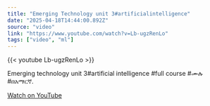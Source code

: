 ```yaml
---
title: "Emerging Technology unit 3#artificialintelligence"
date: "2025-04-18T14:44:00.892Z"
source: "video"
link: "https://www.youtube.com/watch?v=Lb-ugzRenLo"
tags: ["video", "ml"]
---
```


{{< youtube Lb-ugzRenLo >}}

Emerging technology unit 3#artificial intelligence #full course #ሙሉ #በአማርኛ.

[Watch on YouTube](https://www.youtube.com/watch?v=Lb-ugzRenLo)
